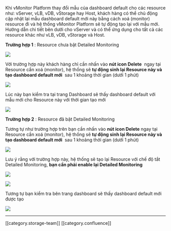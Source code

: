 Khi vMonitor Platform thay đổi mẫu của dashboard default cho các resource như: vServer, vLB, vDB, vStorage hay Host, khách hàng có thể chủ động cập nhật lại mẫu dashboard default mới này bằng cách xoá (monitor) resource đi và hệ thống vMonitor Platform sẽ tự động tạo lại với mẫu mới. Hướng dẫn chi tiết bên dưới cho vServer và có thể ứng dụng cho tất cả các resource khác như vLB, vDB, vStorage và Host.



 **Trường hợp 1** : Resource chưa bật Detailed Monitoring

![](images/storage/image2023-6-19_15-52-49.png)

Với trường hợp này khách hàng chỉ cần nhấn vào  **nút icon Delete**  ngay tại Resource cần xoá (monitor), hệ thống sẽ  **tự động sinh lại Resource này và tạo dashboard default mới**  sau 1 khoảng thời gian (dưới 1 phút)

![](images/storage/image2023-6-19_15-54-3.png)

Lúc này bạn kiểm tra tại trang Dashboard sẽ thấy dashboard default với mẫu mới cho Resource này với thời gian tạo mới

![](images/storage/image2023-6-19_15-56-44.png)



 **Trường hợp 2** : Resource đã bật Detailed Monitoring

Tương tự như trường hợp trên bạn cần nhấn vào  **nút icon Delete**  ngay tại Resource cần xoá (monitor), hệ thống sẽ  **tự động sinh lại Resource này và tạo dashboard default mới**  sau 1 khoảng thời gian (dưới 1 phút)

![](images/storage/image2023-6-19_16-2-5.png)

Lưu ý rằng với trường hợp này, hệ thống sẽ tạo lại Resource với chế độ tắt Detailed Monitoring,  **bạn cần phải enable lại Detailed Monitoring** 

![](images/storage/image2023-6-19_16-3-37.png)

![](images/storage/image2023-6-19_16-3-56.png)

Tương tự bạn kiểm tra bên trang dashboard sẽ thấy dashboard default mới được tạo

![](images/storage/image2023-6-19_16-4-57.png)













*****

[[category.storage-team]] 
[[category.confluence]] 
